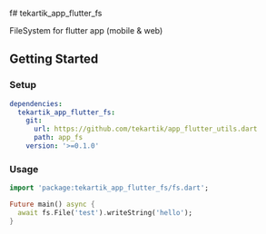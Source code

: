 f# tekartik_app_flutter_fs

FileSystem for flutter app (mobile & web)

## Getting Started

### Setup

```yaml
dependencies:
  tekartik_app_flutter_fs:
    git:
      url: https://github.com/tekartik/app_flutter_utils.dart
      path: app_fs
    version: '>=0.1.0'
```

### Usage

```dart
import 'package:tekartik_app_flutter_fs/fs.dart';

Future main() async {
  await fs.File('test').writeString('hello'); 
}
```

